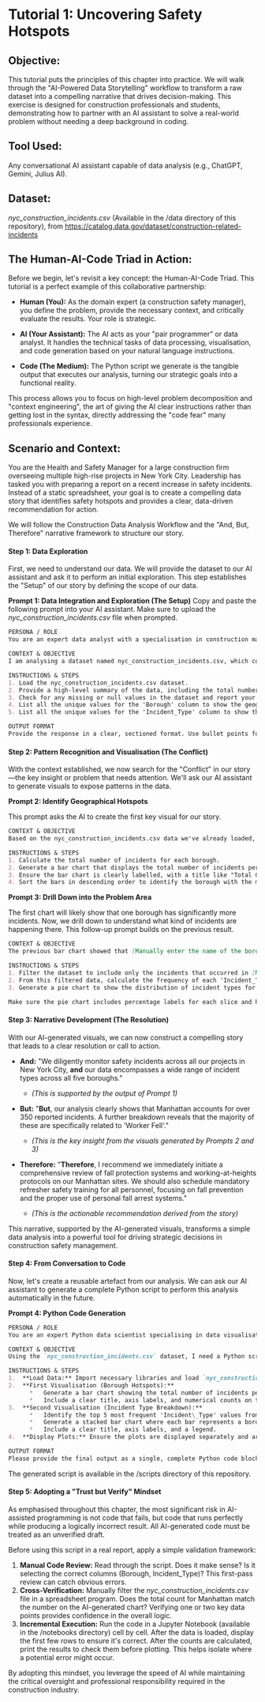 # Tutorial 1: Uncovering Safety Hotspots
## Objective: 
This tutorial puts the principles of this chapter into practice. We will walk through the "AI-Powered Data Storytelling" workflow to transform a raw dataset into a compelling narrative that drives decision-making. This exercise is designed for construction professionals and students, demonstrating how to partner with an AI assistant to solve a real-world problem without needing a deep background in coding.

## Tool Used: 
Any conversational AI assistant capable of data analysis (e.g., ChatGPT, Gemini, Julius AI).

## Dataset: 
*nyc_construction_incidents.csv* (Available in the /data directory of this repository), from https://catalog.data.gov/dataset/construction-related-incidents

## The Human-AI-Code Triad in Action: 
Before we begin, let's revisit a key concept: the Human-AI-Code Triad. This tutorial is a perfect example of this collaborative partnership:
* **Human (You):** As the domain expert (a construction safety manager), you define the problem, provide the necessary context, and critically evaluate the results. Your role is strategic.   

* **AI (Your Assistant):** The AI acts as your "pair programmer" or data analyst. It handles the technical tasks of data processing, visualisation, and code generation based on your natural language instructions.   

* **Code (The Medium):** The Python script we generate is the tangible output that executes our analysis, turning our strategic goals into a functional reality.

This process allows you to focus on high-level problem decomposition and "context engineering", the art of giving the AI clear instructions rather than getting lost in the syntax, directly addressing the "code fear" many professionals experience.

## Scenario and Context:
You are the Health and Safety Manager for a large construction firm overseeing multiple high-rise projects in New York City. Leadership has tasked you with preparing a report on a recent increase in safety incidents. Instead of a static spreadsheet, your goal is to create a compelling data story that identifies safety hotspots and provides a clear, data-driven recommendation for action.

We will follow the Construction Data Analysis Workflow and the "And, But, Therefore" narrative framework to structure our story.   

#### Step 1: Data Exploration

First, we need to understand our data. We will provide the dataset to our AI assistant and ask it to perform an initial exploration. This step establishes the "Setup" of our story by defining the scope of our data.

**Prompt 1: Data Integration and Exploration (The Setup)**
Copy and paste the following prompt into your AI assistant. Make sure to upload the *nyc_construction_incidents.csv* file when prompted.

```markdown
PERSONA / ROLE
You are an expert data analyst with a specialisation in construction management and workplace safety. Your task is to help me analyse a dataset of construction safety incidents to uncover key insights.

CONTEXT & OBJECTIVE
I am analysing a dataset named nyc_construction_incidents.csv, which contains records of construction-related safety incidents in New York City. My objective is to understand the overall landscape of these incidents.

INSTRUCTIONS & STEPS
1. Load the nyc_construction_incidents.csv dataset.
2. Provide a high-level summary of the data, including the total number of records and the names of the columns.
3. Check for any missing or null values in the dataset and report your findings.
4. List all the unique values for the 'Borough' column to show the geographical scope.
5. List all the unique values for the 'Incident_Type' column to show the different categories of incidents.

OUTPUT FORMAT
Provide the response in a clear, sectioned format. Use bullet points for lists.
```

#### Step 2: Pattern Recognition and Visualisation (The Conflict)

With the context established, we now search for the "Conflict" in our story—the key insight or problem that needs attention. We'll ask our AI assistant to generate visuals to expose patterns in the data.

**Prompt 2: Identify Geographical Hotspots**

This prompt asks the AI to create the first key visual for our story.

```markdown
CONTEXT & OBJECTIVE
Based on the nyc_construction_incidents.csv data we've already loaded, I need to identify if some geographical regions have more incidents than others. This will be the first key visual for my report.

INSTRUCTIONS & STEPS
1. Calculate the total number of incidents for each borough.
2. Generate a bar chart that displays the total number of incidents per borough.
3. Ensure the bar chart is clearly labelled, with a title like "Total Construction Incidents by NYC Borough".
4. Sort the bars in descending order to identify the borough with the most incidents easily.
```
**Prompt 3: Drill Down into the Problem Area**

The first chart will likely show that one borough has significantly more incidents. Now, we drill down to understand what kind of incidents are happening there. This follow-up prompt builds on the previous result.

```markdown
CONTEXT & OBJECTIVE
The previous bar chart showed that [Manually enter the name of the borough with the most incidents here, e.g., Manhattan] has the highest number of incidents. Now, I need to understand the types of incidents that are most common in that specific borough.

INSTRUCTIONS & STEPS
1. Filter the dataset to include only the incidents that occurred in [Manually enter the same borough name again].
2. From this filtered data, calculate the frequency of each 'Incident_Type'.
3. Generate a pie chart to show the distribution of incident types for that borough.

Make sure the pie chart includes percentage labels for each slice and has a clear title, such as "Distribution of Incident Types in".
```

#### Step 3: Narrative Development (The Resolution)
With our AI-generated visuals, we can now construct a compelling story that leads to a clear resolution or call to action.

*   **And:** "We diligently monitor safety incidents across all our projects in New York City, **and** our data encompasses a wide range of incident types across all five boroughs."
    *   *(This is supported by the output of Prompt 1)*

*   **But:** "**But**, our analysis clearly shows that Manhattan accounts for over 350 reported incidents. A further breakdown reveals that the majority of these are specifically related to 'Worker Fell'."
    *   *(This is the key insight from the visuals generated by Prompts 2 and 3)*

*   **Therefore:** "**Therefore**, I recommend we immediately initiate a comprehensive review of fall protection systems and working-at-heights protocols on our Manhattan sites. We should also schedule mandatory refresher safety training for all personnel, focusing on fall prevention and the proper use of personal fall arrest systems."
    *   *(This is the actionable recommendation derived from the story)*

This narrative, supported by the AI-generated visuals, transforms a simple data analysis into a powerful tool for driving strategic decisions in construction safety management.

#### Step 4: From Conversation to Code

Now, let's create a reusable artefact from our analysis. We can ask our AI assistant to generate a complete Python script to perform this analysis automatically in the future.

**Prompt 4: Python Code Generation**
```markdown
PERSONA / ROLE
You are an expert Python data scientist specialising in data visualisation using the pandas, matplotlib, and seaborn libraries. Your code must be clean, well-commented, and easy for a non-expert to understand.

CONTEXT & OBJECTIVE
Using the `nyc_construction_incidents.csv` dataset, I need a Python script that generates two key visualisations for my safety report: one showing incident hotspots by borough, and another breaking down the incident types within those hotspots.

INSTRUCTIONS & STEPS
1.  **Load Data:** Import necessary libraries and load `nyc_construction_incidents.csv`. Include error handling for a `FileNotFoundError`.
2.  **First Visualisation (Borough Hotspots):**
      *   Generate a bar chart showing the total number of incidents per borough, sorted in descending order.
      *   Include a clear title, axis labels, and numerical counts on top of each bar.
3.  **Second Visualisation (Incident Type Breakdown):**
      *   Identify the top 5 most frequent 'Incident\_Type' values from the entire dataset.
      *   Generate a stacked bar chart where each bar represents a borough, segmented by the count of these top 5 incident types.
      *   Include a clear title, axis labels, and a legend.
4.  **Display Plots:** Ensure the plots are displayed separately and are well-formatted using `plt.tight_layout()`.

OUTPUT FORMAT
Please provide the final output as a single, complete Python code block with comments explaining each major step. 
```
The generated script is available in the /scripts directory of this repository.

#### Step 5: Adopting a "Trust but Verify" Mindset
As emphasised throughout this chapter, the most significant risk in AI-assisted programming is not code that fails, but code that runs perfectly while producing a logically incorrect result. All AI-generated code must be treated as an unverified draft.   

Before using this script in a real report, apply a simple validation framework:
1. **Manual Code Review:** Read through the script. Does it make sense? Is it selecting the correct columns (Borough, Incident_Type)? This first-pass review can catch obvious errors.
2. **Cross-Verification:** Manually filter the *nyc_construction_incidents.csv* file in a spreadsheet program. Does the total count for Manhattan match the number on the AI-generated chart? Verifying one or two key data points provides confidence in the overall logic.
3. **Incremental Execution:** Run the code in a Jupyter Notebook (available in the /notebooks directory) cell by cell. After the data is loaded, display the first few rows to ensure it's correct. After the counts are calculated, print the results to check them before plotting. This helps isolate where a potential error might occur.

By adopting this mindset, you leverage the speed of AI while maintaining the critical oversight and professional responsibility required in the construction industry.   
